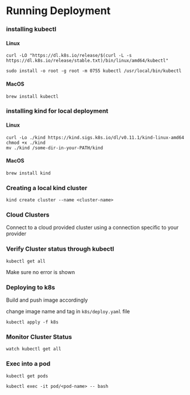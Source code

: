 # Running Deployment

### installing kubectl

#### Linux

```
curl -LO "https://dl.k8s.io/release/$(curl -L -s https://dl.k8s.io/release/stable.txt)/bin/linux/amd64/kubectl"

sudo install -o root -g root -m 0755 kubectl /usr/local/bin/kubectl
```

#### MacOS
```
brew install kubectl
```

### installing kind for local deployment

#### Linux

```
curl -Lo ./kind https://kind.sigs.k8s.io/dl/v0.11.1/kind-linux-amd64
chmod +x ./kind
mv ./kind /some-dir-in-your-PATH/kind
```

#### MacOS
```
brew install kind
```

### Creating a local kind cluster

```
kind create cluster --name <cluster-name>
```

### Cloud Clusters

Connect to a cloud provided cluster using a connection specific to your provider

### Verify Cluster status through kubectl

```
kubectl get all
```

Make sure no error is shown

### Deploying to k8s

Build and push image accordingly

change image name and tag in ```k8s/deploy.yaml``` file

```
kubectl apply -f k8s
```

### Monitor Cluster Status

```
watch kubectl get all
```

### Exec into a pod

```
kubectl get pods

kubectl exec -it pod/<pod-name> -- bash
```